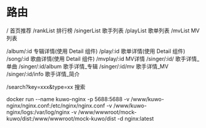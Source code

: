 # 路由

/                             首页推荐
/rankList                     排行榜
/singerList                   歌手列表
/playList                     歌单列表
/mvList                       MV列表

/album/:id                    专辑详情(使用 Detail 组件)
/play/:id                     歌单详情(使用 Detail 组件)
/song/:id                     歌曲详情(使用 Detail 组件)
/mvplay/:id                   MV详情
/singer/:id/                  歌手详情_单曲
/singer/:id/album             歌手详情_专辑
/singer/:id/mv                歌手详情_MV
/singer/:id/info              歌手详情_简介

/search?key=xxx&type=xx       搜索

docker run --name kuwo-nginx -p 5688:5688 -v /www/kuwo-nginx/nginx.conf:/etc/nginx/nginx.conf -v /www/kuwo-nginx/logs:/var/log/nginx -v /www/wwwroot/mock-kuwo/dist:/www/wwwroot/mock-kuwo/dist -d nginx:latest